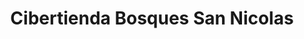 ---
title: "Cibertienda Bosques San Nicolas"
url: /mixco/cibertienda-bosques-san-nicolas/
shop: ordenador
---